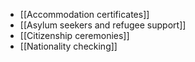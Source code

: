- [[Accommodation certificates]]
- [[Asylum seekers and refugee support]]
- [[Citizenship ceremonies]]
- [[Nationality checking]]
